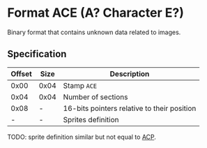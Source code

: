 # Format ACE (A? Character E?)

Binary format that contains unknown data related to images.

## Specification

| Offset | Size | Description                                 |
| ------ | ---- | ------------------------------------------- |
| 0x00   | 0x04 | Stamp `ACE `                                |
| 0x04   | 0x04 | Number of sections                          |
| 0x08   | -    | 16-bits pointers relative to their position |
| -      | -    | Sprites definition                          |

TODO: sprite definition similar but not equal to [ACP](ACP.md).
